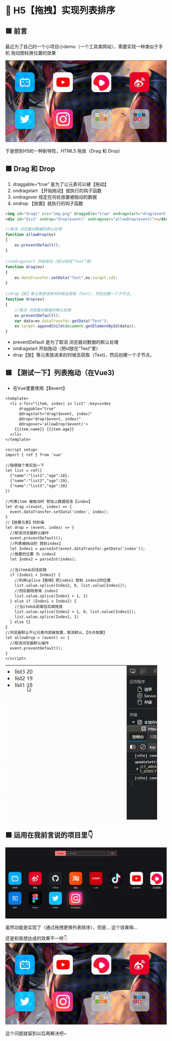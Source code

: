 # 🤏 H5【拖拽】实现列表排序

## 🟥 前言
最近为了自己的一个小项目小demo（一个工具类网站），需要实现一种类似于手机 拖动图标换位置的效果

![图 1](img/3.gif)  

于是想到H5的一种新特性，HTML5 拖放（Drag 和 Drop）

## 🟧 Drag 和 Drop
1. draggable=“true” 是为了让元素可以被【拖动】
2. ondragstart 【开始拖动】就执行的钩子函数
3. ondragover 规定在何处放置被拖动的数据
4. ondrop 【放置】就执行的钩子函数

```html
<img id="drag1" src="img.png" draggable="true" ondragstart="drag(event)">
<div id="div1" ondrop="drop(event)" ondragover="allowDrop(event)"></div>
```
```js
//取消 浏览器对数据的默认处理
function allowDrop(ev)
{   
	ev.preventDefault();
}

//ondragstart 开始拖动（把id放在“Text”里）
function drag(ev)
{
	ev.dataTransfer.setData("Text",ev.target.id);
}

//drop【放】等元素放进来的时候去获取（Text)，然后创建一个子节点。
function drop(ev)
{   
    //取消 浏览器对数据的默认处理
	ev.preventDefault();
	var data=ev.dataTransfer.getData("Text");
	ev.target.appendChild(document.getElementById(data));
}
```
- preventDefault 是为了取消 浏览器对数据的默认处理
- ondragstart 开始拖动（把id放在“Text”里）
- drop【放】等元素放进来的时候去获取（Text)，然后创建一个子节点。


## 🟨 【测试一下】列表拖动（在Vue3)
- 在Vue里要使用【$event】
```vue
<template>
  <li v-for="(item, index) in list" :key=index 
      draggable="true" 
      @dragstart="drag($event, index)" 
      @drop="drop($event, index)" 
      @dragover='allowDrop($event)'>
    {{item.name}} {{item.age}}
  </li>
</template>

<script setup>
import { ref } from 'vue'

//随便搞个表实验一下
let list = ref([
  {"name":"list1","age":18},
  {"name":"list2","age":19},
  {"name":"list3","age":20}
])

//列表item 被拖动时 附加上数据信息【index】
let drag =(event, index) => {
  event.dataTransfer.setData('index', index);
}
//【放置元素】时的操
let drop = (event, index) => {
  //取消浏览器默认操作
  event.preventDefault();
  //列表被拖动的 放到index1
  let Index1 = parseInt(event.dataTransfer.getData('index'));
  //放置的位置 为 index2
  let Index2 = parseInt(index);

  //当item从后往前放
  if (Index1 > Index2) {
    //利用splice【替换】把index1 放到 index2的位置 
    list.value.splice(Index2, 0, list.value[Index1]);
    //然后删除原来 index1
    list.value.splice(Index1 + 1, 1)
  } else if (Index1 < Index2) {
    //当item从前面往后面拖放
    list.value.splice(Index2 + 1, 0, list.value[Index1]);
    list.value.splice(Index1, 1)
  } else {}
}
//浏览器默认不让元素内部被放置，取消默认，【允许放置】
let allowDrop = (event) => {
  //取消浏览器默认操作
  event.preventDefault();
}
</script>
```
![图 2](img/2.gif)  

## 🟩 运用在我前言说的项目里👇

![图 1](img/1.gif)

虽然功能是实现了（通过拖拽更换列表排序），但是… 这个效果嘛…

还是和我想达成的效果不一样👇   
![图 4](img/3.gif)  

这个问题就留到以后再解决吧~